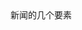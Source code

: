 <?xml version="1.0" encoding="UTF-8" standalone="yes"?>
<!DOCTYPE html PUBLIC "-//W3C//DTD XHTML 1.0 Transitional//EN" "http://www.w3.org/TR/xhtml1/DTD/xhtml1-transitional.dtd">
<html><head><meta http-equiv="Content-Type" content="text/html; charset=UTF-8"/><meta name="exporter-version" content="Evernote Mac 6.11 (454874)"/><meta name="created" content="2020-04-25 02:18:45 +0000"/><meta name="source" content="mobile.android"/><meta name="updated" content="2020-04-25 02:18:45 +0000"/><title>严肃类新闻App</title></head><body><div>新闻的几个要素</div></body></html>